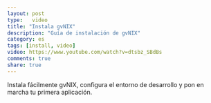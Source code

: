 ```yaml
---
layout: post
type:	video
title: "Instala gvNIX"
description: "Guía de instalación de gvNIX"
category: es
tags: [install, video]
video: https://www.youtube.com/watch?v=dtsbz_SBdBs
comments: true
share: true
---
```


Instala fácilmente gvNIX, configura el entorno de desarrollo y pon en marcha tu primera aplicación.

